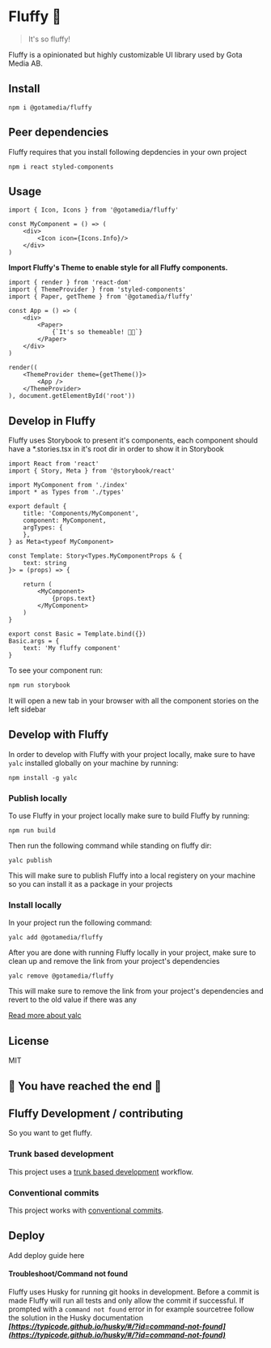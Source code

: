 # Fluffy 🦄

> It's so fluffy!

Fluffy is a opinionated but highly customizable UI library used by Gota Media AB.

## Install

```
npm i @gotamedia/fluffy
```

## Peer dependencies
Fluffy requires that you install following depdencies in your own project
```
npm i react styled-components
```

## Usage
```TSX
import { Icon, Icons } from '@gotamedia/fluffy'

const MyComponent = () => (
    <div>
        <Icon icon={Icons.Info}/>
    </div>
)
```

**Import Fluffy's Theme to enable style for all Fluffy components.**
```TSX
import { render } from 'react-dom'
import { ThemeProvider } from 'styled-components'
import { Paper, getTheme } from '@gotamedia/fluffy'

const App = () => (
    <div>
        <Paper>
            {`It's so themeable! 👩‍🎤`}
        </Paper>
    </div>
)

render((
    <ThemeProvider theme={getTheme()}>
        <App />
    </ThemeProvider>
), document.getElementById('root'))
```

## Develop in Fluffy

Fluffy uses Storybook to present it's components, each component should have a *.stories.tsx in it's root dir in order to show it in Storybook
```TSX
import React from 'react'
import { Story, Meta } from '@storybook/react'

import MyComponent from './index'
import * as Types from './types'

export default {
    title: 'Components/MyComponent',
    component: MyComponent,
    argTypes: {
    },
} as Meta<typeof MyComponent>

const Template: Story<Types.MyComponentProps & {
    text: string
}> = (props) => {

    return (
        <MyComponent>
            {props.text}
        </MyComponent>
    )
}

export const Basic = Template.bind({})
Basic.args = {
    text: 'My fluffy component'
}
```

To see your component run:
```bash
npm run storybook
```

It will open a new tab in your browser with all the component stories on the left sidebar

## Develop with Fluffy

In order to develop with Fluffy with your project locally, make sure to have `yalc` installed globally on your machine by running:
```
npm install -g yalc
```

### Publish locally

To use Fluffy in your project locally make sure to build Fluffy by running:
```
npm run build
```
Then run the following command while standing on fluffy dir:
```
yalc publish
```
This will make sure to publish Fluffy into a local registery on your machine so you can install it as a package in your projects

### Install locally

In your project run the following command:
```
yalc add @gotamedia/fluffy
```
After you are done with running Fluffy locally in your project, make sure to clean up and remove the link from your project's dependencies
```
yalc remove @gotamedia/fluffy
```
This will make sure to remove the link from your project's dependencies and revert to the old value if there was any

[Read more about yalc](https://www.npmjs.com/package/yalc)

## License

MIT

## 🦄 You have reached the end 🦄

## Fluffy Development / contributing
So you want to get fluffy.

### Trunk based development
This project uses a [trunk based development](https://cloud.google.com/architecture/devops/devops-tech-trunk-based-development) workflow.

### Conventional commits
This project works with [conventional commits](https://www.conventionalcommits.org/en/v1.0.0/).

## Deploy
Add deploy guide here

#### Troubleshoot/Command not found
Fluffy uses Husky for running git hooks in development. Before a commit is made Fluffy will run all tests and only allow the commit if successful. If prompted with a `command not found` error in for example sourcetree follow the solution in the Husky documentation ***[https://typicode.github.io/husky/#/?id=command-not-found](https://typicode.github.io/husky/#/?id=command-not-found)***